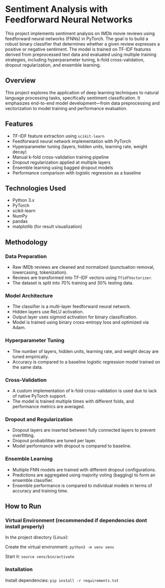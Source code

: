 # Sentiment Analysis with Feedforward Neural Networks

This project implements sentiment analysis on IMDb movie reviews using feedforward neural networks (FNNs) in PyTorch. The goal is to build a robust binary classifier that determines whether a given review expresses a positive or negative sentiment. The model is trained on TF-IDF features derived from preprocessed text data and evaluated using multiple training strategies, including hyperparameter tuning, k-fold cross-validation, dropout regularization, and ensemble learning.

## Overview

This project explores the application of deep learning techniques to natural language processing tasks, specifically sentiment classification. It emphasizes end-to-end model development—from data preprocessing and vectorization to model training and performance evaluation.

## Features

- TF-IDF feature extraction using `scikit-learn`
- Feedforward neural network implementation with PyTorch
- Hyperparameter tuning (layers, hidden units, learning rate, weight decay)
- Manual k-fold cross-validation training pipeline
- Dropout regularization applied at multiple layers
- Ensemble learning using bagged dropout models
- Performance comparison with logistic regression as a baseline

## Technologies Used

- Python 3.x
- PyTorch
- scikit-learn
- NumPy
- pandas
- matplotlib (for result visualization)


## Methodology

### Data Preparation

- Raw IMDb reviews are cleaned and normalized (punctuation removal, lowercasing, tokenization).
- Reviews are transformed into TF-IDF vectors using `TfidfVectorizer`.
- The dataset is split into 70% training and 30% testing data.

### Model Architecture

- The classifier is a multi-layer feedforward neural network.
- Hidden layers use ReLU activation.
- Output layer uses sigmoid activation for binary classification.
- Model is trained using binary cross-entropy loss and optimized via Adam.

### Hyperparameter Tuning

- The number of layers, hidden units, learning rate, and weight decay are tuned empirically.
- Accuracy is compared to a baseline logistic regression model trained on the same data.

### Cross-Validation

- A custom implementation of k-fold cross-validation is used due to lack of native PyTorch support.
- The model is trained multiple times with different folds, and performance metrics are averaged.

### Dropout and Regularization

- Dropout layers are inserted between fully connected layers to prevent overfitting.
- Dropout probabilities are tuned per layer.
- Model performance with dropout is compared to baseline.

### Ensemble Learning

- Multiple FNN models are trained with different dropout configurations.
- Predictions are aggregated using majority voting (bagging) to form an ensemble classifier.
- Ensemble performance is compared to individual models in terms of accuracy and training time.

## How to Run

### Virtual Environment (recommended if dependencies dont install properly)

In the project directory (Linux):

Create the virtual environment: `python3 -m venv venv`

Start it: `source venv/bin/activate`

### Installation

Install dependencies:
`pip install -r requirements.txt`

